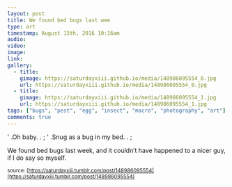 ```yaml
---
layout: post
title: We found bed bugs last wee
type: art
timestamp: August 15th, 2016 10:16am
audio: 
video: 
image: 
link: 
gallery:
  - title: 
    gimage: https://saturdayxiii.github.io/media/148986095554_0.jpg
    url: https://saturdayxiii.github.io/media/148986095554_0.jpg
  - title: 
    gimage: https://saturdayxiii.github.io/media/148986095554_1.jpg
    url: https://saturdayxiii.github.io/media/148986095554_1.jpg
tags: ["bugs", "pest", "egg", "insect", "macro", "photography", "art"]
comments: true
---
```


 ' .Oh baby.  . 
;
 ' .Snug as a bug in my bed.  . 
;
        
We found bed bugs last week, and it couldn’t have happened to a nicer guy, if I do say so myself.
 
  
<small>source: [https://saturdayxiii.tumblr.com/post/148986095554](https://saturdayxiii.tumblr.com/post/148986095554)</small>